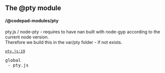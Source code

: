 ## The @pty module
#### /@codepad-modules/pty
pty.js / node-pty - requires to have nan built with node-gyp according to the current node version.   
   Therefore we build this in the var/pty folder - if not exists.


[`pty.js:19`](https://bp-devel.d250.hu:9001/p/@codepad-modules/pty/global/pty.js?line=19)

<pre>
global
 - pty.js
</pre>

